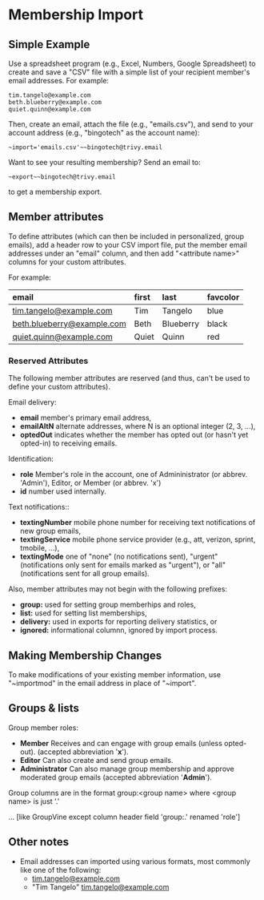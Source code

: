 # Membership Import

## Simple Example

Use a spreadsheet program (e.g., Excel, Numbers, Google Spreadsheet)
to create and save a "CSV" file with a simple list of your recipient
member's email addresses.  For example:

```
tim.tangelo@example.com
beth.blueberry@example.com
quiet.quinn@example.com
```

Then, create an email, attach the file (e.g., "emails.csv"), and send
to your account address (e.g., "bingotech" as the account name):

```
~import='emails.csv'~~bingotech@trivy.email
```

Want to see your resulting membership?  Send an email to:

```
~export~~bingotech@trivy.email
```

to get a membership export.


## Member attributes

To define attributes (which can then be included in personalized,
group emails), add a header row to your CSV import file, put the
member email addresses under an "email" column, and then add
"\<attribute name\>" columns for your custom attributes.  

For example:

| email                       | first      | last       | favcolor       |
|:----------------------------|:-----------|:-----------|:---------------|
|tim.tangelo@example.com      | Tim        | Tangelo    | blue           |
|beth.blueberry@example.com   | Beth       | Blueberry  | black          |
|quiet.quinn@example.com      | Quiet      | Quinn      | red            |


### Reserved Attributes

The following member attributes are reserved (and thus, can't be used to
define your custom attributes).

Email delivery:

*  **email**  member's primary email address,
*  **emailAltN** alternate addresses, where N is an optional integer (2, 3, ...),
*  **optedOut** indicates whether the member has opted out (or hasn't yet opted-in) to receiving emails.

Identification:

*  **role** Member's role in the account, one of Admininistrator (or abbrev. 'Admin'), 
   Editor, or Member (or abbrev. 'x')
*  **id**   number used internally.

Text notifications::

*  **textingNumber**  mobile phone number for receiving text notifications of new group emails,
*  **textingService** mobile phone service provider
    (e.g., att, verizon, sprint, tmobile, ...),
*  **textingMode** one of "none" (no notifications sent), "urgent"
    (notifications only sent for emails marked as "urgent"), or "all"
    (notifications sent for all group emails).

Also, member attributes may not begin with the following prefixes:

*  **group:**    used for setting group memberhips and roles,
*  **list:**     used for setting list memberships,
*  **delivery:** used in exports for reporting delivery statistics, or
*  **ignored:**  informational columnn, ignored by import process.


## Making Membership Changes

To make modifications of your existing member information, use
"~importmod" in the email address in place of "~import".


## Groups & lists

Group member roles:

*  **Member** Receives and can engage with group emails (unless opted-out). 
   (accepted abbreviation '**x**').
*  **Editor**  Can also create and send group emails.
*  **Administrator** Can also manage group membership and approve moderated 
   group emails (accepted abbreviation '**Admin**').

Group columns are in the format group:\<group name\> where  \<group name\> is just '.' 

... [like GroupVine except column header field 'group:.' renamed 'role']



## Other notes

- Email addresses can imported using various formats, most commonly like
  one of the following:
  - tim.tangelo@example.com
  - "Tim Tangelo" <tim.tangelo@example.com>
  
